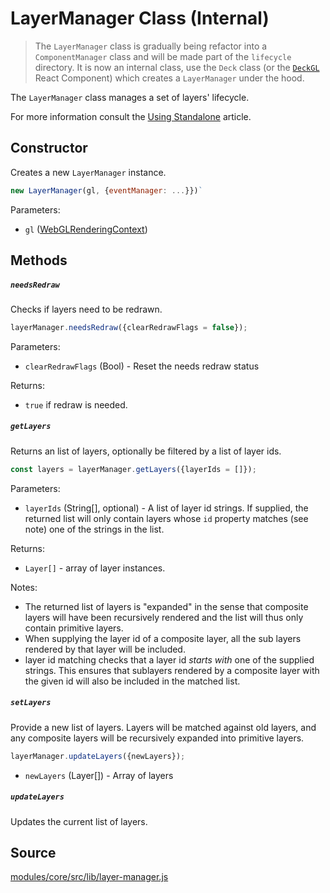 # LayerManager Class (Internal)

> The `LayerManager` class is gradually being refactor into a `ComponentManager` class and will be made part of the `lifecycle` directory. It is now an internal class, use the `Deck` class (or the [`DeckGL`](/docs/api-reference/react/deckgl.md) React Component) which creates a `LayerManager` under the hood.

The `LayerManager` class manages a set of layers' lifecycle.

For more information consult the [Using Standalone](/docs/get-started/using-standalone.md) article.


## Constructor

Creates a new `LayerManager` instance.

```js
new LayerManager(gl, {eventManager: ...}})`
```

Parameters:

* `gl` ([WebGLRenderingContext](https://developer.mozilla.org/en-US/docs/Web/API/WebGLRenderingContext))


## Methods

##### `needsRedraw`

Checks if layers need to be redrawn.

```js
layerManager.needsRedraw({clearRedrawFlags = false});
```

Parameters:

* `clearRedrawFlags` (Bool) - Reset the needs redraw status

Returns:

* `true` if redraw is needed.

##### `getLayers`

Returns an list of layers, optionally be filtered by a list of layer ids.

```js
const layers = layerManager.getLayers({layerIds = []});
```

Parameters:

* `layerIds` (String[], optional) - A list of layer id strings. If supplied, the returned list will only contain layers whose `id` property matches (see note) one of the strings in the list.

Returns:

* `Layer[]` - array of layer instances.

Notes:

* The returned list of layers is "expanded" in the sense that composite layers will have been recursively rendered and the list will thus only contain primitive layers.
* When supplying the layer id of a composite layer, all the sub layers rendered by that layer will be included.
* layer id matching checks that a layer id *starts with* one of the supplied strings. This ensures that sublayers rendered by a composite layer with the given id will also be included in the matched list.


##### `setLayers`

Provide a new list of layers. Layers will be matched against old layers, and any composite layers will be recursively expanded into primitive layers.

```js
layerManager.updateLayers({newLayers});
```

* `newLayers` (Layer[]) - Array of layers


##### `updateLayers`

Updates the current list of layers.


## Source

[modules/core/src/lib/layer-manager.js](https://github.com/visgl/deck.gl/tree/8.5-release/modules/core/src/lib/layer-manager.js)

